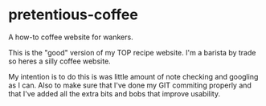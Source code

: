# pretentious-coffee
A how-to coffee website for wankers.

This is the "good" version of my TOP recipe website. I'm a barista by trade so heres a silly coffee website. 

My intention is to do this is was little amount of note checking and googling as I can. 
Also to make sure that I've done my GIT commiting properly and that I've added all the extra bits and bobs that improve usability. 